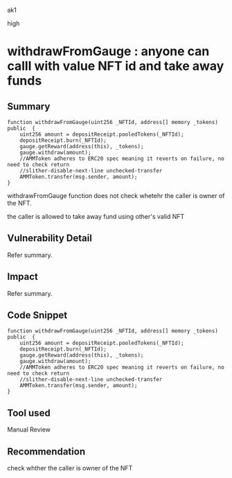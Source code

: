 ak1

high

# withdrawFromGauge : anyone can calll with value NFT id and take away funds

## Summary

    function withdrawFromGauge(uint256 _NFTId, address[] memory _tokens)  public  {
        uint256 amount = depositReceipt.pooledTokens(_NFTId);
        depositReceipt.burn(_NFTId);
        gauge.getReward(address(this), _tokens);
        gauge.withdraw(amount);
        //AMMToken adheres to ERC20 spec meaning it reverts on failure, no need to check return
        //slither-disable-next-line unchecked-transfer
        AMMToken.transfer(msg.sender, amount);
    }

withdrawFromGauge function does not check whetehr the caller is owner of the NFT.

the caller is allowed to take away fund using other's valid NFT

## Vulnerability Detail
Refer summary.

## Impact
Refer summary.
## Code Snippet

    function withdrawFromGauge(uint256 _NFTId, address[] memory _tokens)  public  {
        uint256 amount = depositReceipt.pooledTokens(_NFTId);
        depositReceipt.burn(_NFTId);
        gauge.getReward(address(this), _tokens);
        gauge.withdraw(amount);
        //AMMToken adheres to ERC20 spec meaning it reverts on failure, no need to check return
        //slither-disable-next-line unchecked-transfer
        AMMToken.transfer(msg.sender, amount);
    }
## Tool used

Manual Review

## Recommendation

check whther the caller is owner of the NFT
